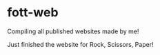 # fott-web
Compiling all published websites made by me!

Just finished the website for Rock, Scissors, Paper!
